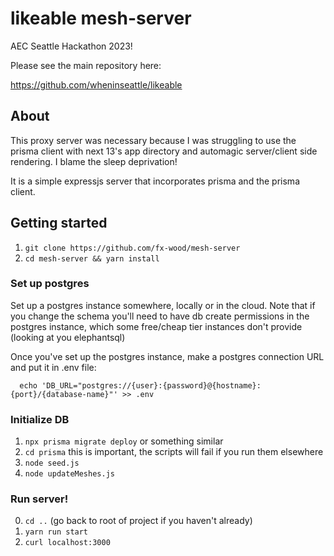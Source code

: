 # likeable mesh-server
AEC Seattle Hackathon 2023!

Please see the main repository here:

https://github.com/wheninseattle/likeable

## About
This proxy server was necessary because I was struggling to use the prisma 
client with next 13's app directory and automagic server/client side rendering.
I blame the sleep deprivation!

It is a simple expressjs server that incorporates prisma and the prisma client. 

## Getting started
1. `git clone https://github.com/fx-wood/mesh-server`
2. `cd mesh-server && yarn install`

### Set up postgres
Set up a postgres instance somewhere, locally or in the cloud. Note that if you change
the schema you'll need to have db create permissions in the postgres instance, which
some free/cheap tier instances don't provide (looking at you elephantsql)

Once you've set up the postgres instance, make a postgres connection URL 
and put it in .env file:
```
  echo 'DB_URL="postgres://{user}:{password}@{hostname}:{port}/{database-name}"' >> .env
```

### Initialize DB
1. `npx prisma migrate deploy` or something similar
2. `cd prisma` this is important, the scripts will fail if you run them elsewhere
3. `node seed.js`
4. `node updateMeshes.js`

### Run server!
0. `cd ..` (go back to root of project if you haven't already)
1. `yarn run start`
2. `curl localhost:3000`
